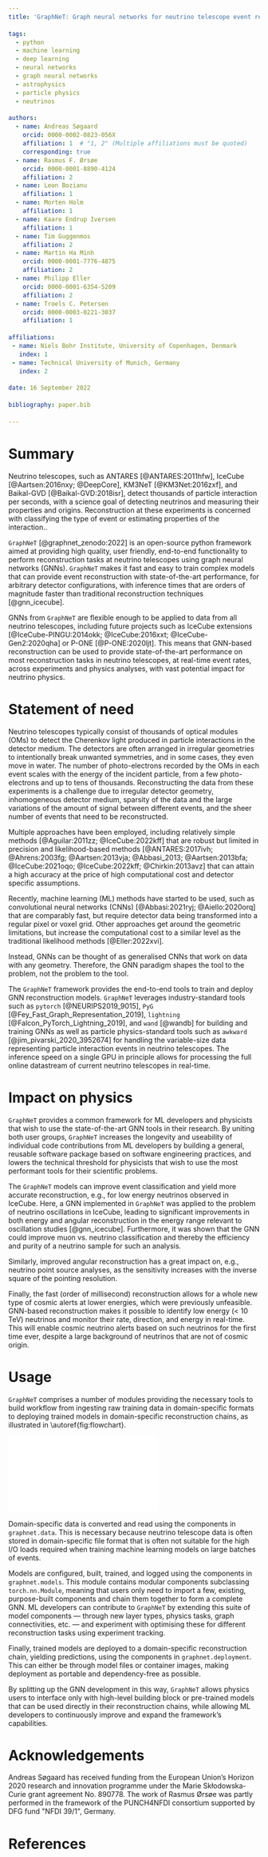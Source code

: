 ```yaml
---
title: 'GraphNeT: Graph neural networks for neutrino telescope event reconstruction'

tags:
  - python
  - machine learning
  - deep learning
  - neural networks
  - graph neural networks
  - astrophysics
  - particle physics
  - neutrinos

authors:
  - name: Andreas Søgaard
    orcid: 0000-0002-0823-056X
    affiliation: 1  # "1, 2" (Multiple affiliations must be quoted)
    corresponding: true
  - name: Rasmus F. Ørsøe
    orcid: 0000-0001-8890-4124
    affiliation: 2
  - name: Leon Bozianu
    affiliation: 1
  - name: Morten Holm
    affiliation: 1
  - name: Kaare Endrup Iversen
    affiliation: 1
  - name: Tim Guggenmos
    affiliation: 2
  - name: Martin Ha Minh
    orcid: 0000-0001-7776-4875
    affiliation: 2
  - name: Philipp Eller
    orcid: 0000-0001-6354-5209
    affiliation: 2
  - name: Troels C. Petersen
    orcid: 0000-0003-0221-3037
    affiliation: 1

affiliations:
 - name: Niels Bohr Institute, University of Copenhagen, Denmark
   index: 1
 - name: Technical University of Munich, Germany
   index: 2

date: 16 September 2022

bibliography: paper.bib

---
```


# Summary

Neutrino telescopes, such as ANTARES [@ANTARES:2011hfw], IceCube [@Aartsen:2016nxy; @DeepCore], KM3NeT [@KM3Net:2016zxf], and Baikal-GVD [@Baikal-GVD:2018isr], detect thousands of particle interaction per seconds, with a science goal of detecting neutrinos and measuring their properties and origins. Reconstruction at these experiments is concerned with classifying the type of event or estimating properties of the interaction..

`GraphNeT` [@graphnet_zenodo:2022] is an open-source python framework aimed at providing high quality, user friendly, end-to-end functionality to perform reconstruction tasks at neutrino telescopes using graph neural networks (GNNs). `GraphNeT` makes it fast and easy to train complex models that can provide event reconstruction with state-of-the-art performance, for arbitrary detector configurations, with inference times that are orders of magnitude faster than traditional reconstruction techniques [@gnn_icecube].

GNNs from `GraphNeT` are flexible enough to be applied to data from all neutrino telescopes, including future projects such as IceCube extensions [@IceCube-PINGU:2014okk; @IceCube:2016xxt; @IceCube-Gen2:2020qha] or P-ONE [@P-ONE:2020ljt]. This means that GNN-based reconstruction can be used to provide state-of-the-art performance on most reconstruction tasks in neutrino telescopes, at real-time event rates, across experiments and physics analyses, with vast potential impact for neutrino physics.


# Statement of need

Neutrino telescopes typically consist of thousands of optical modules (OMs) to detect the Cherenkov light produced in particle interactions in the detector medium. The detectors are often arranged in irregular geometries to intentionally break unwanted symmetries, and in some cases, they even move in water. The number of photo-electrons recorded by the OMs in each event scales with the energy of the incident particle, from a few photo-electrons and up to tens of thousands.
Reconstructing the data from these experiments is a challenge due to irregular detector geometry, inhomogeneous detector medium, sparsity of the data and the large variations of the amount of signal between different events, and the sheer number of events that need to be reconstructed.

Multiple approaches have been employed, including relatively simple methods [@Aguilar:2011zz; @IceCube:2022kff] that are robust but limited in precision and likelihood-based methods [@ANTARES:2017ivh; @Ahrens:2003fg; @Aartsen:2013vja; @Abbasi_2013; @Aartsen:2013bfa; @IceCube:2021oqo; @IceCube:2022kff; @Chirkin:2013avz] that can attain a high accuracy at the price of high computational cost and detector specific assumptions.

Recently, machine learning (ML) methods have started to be used, such as convolutional neural networks (CNNs) [@Abbasi:2021ryj; @Aiello:2020orq] that are comparably fast, but require detector data being transformed into a regular pixel or voxel grid. Other approaches get around the geometric limitations, but increase the computational cost to a similar level as the traditional likelihood methods [@Eller:2022xvi].

Instead, GNNs can be thought of as  generalised CNNs that work on data with any geometry. Therefore, the GNN paradigm shapes the tool to the problem, not the problem to the tool.

The `GraphNeT` framework provides the end-to-end tools to train and deploy GNN reconstruction models. `GraphNeT` leverages industry-standard tools such as `pytorch` [@NEURIPS2019_9015], `PyG` [@Fey_Fast_Graph_Representation_2019], `lightning` [@Falcon_PyTorch_Lightning_2019], and `wand` [@wandb] for building and training GNNs as well as particle physics-standard tools such as `awkward` [@jim_pivarski_2020_3952674] for handling the variable-size data representing particle interaction events in neutrino telescopes. The inference speed on a single GPU in principle allows for processing the full online datastream of current neutrino telescopes in real-time.


# Impact on physics

`GraphNeT` provides a common framework for ML developers and physicists that wish to use the state-of-the-art GNN tools in their research. By uniting both user groups, `GraphNeT` increases the longevity and useability of individual code contributions from ML developers by building a general, reusable software package based on software engineering practices, and lowers the technical threshold for physicists that wish to use the most performant tools for their scientific problems.

The `GraphNeT` models can improve event classification and yield more accurate reconstruction, e.g., for low energy neutrinos observed in IceCube. Here, a GNN implemented in `GraphNeT` was applied to the problem of neutrino oscillations in IceCube, leading to significant improvements in both energy and angular reconstruction in the energy range relevant to oscillation studies [@gnn_icecube]. Furthermore, it was shown that the GNN could improve  muon vs. neutrino classification and thereby the efficiency and purity of a neutrino sample for such an analysis.

Similarly, improved angular reconstruction has a great impact on, e.g., neutrino point source analyses, as the sensitivity increases with the inverse square of the pointing resolution.

Finally, the fast (order of millisecond) reconstruction allows for a whole new type of cosmic alerts at lower energies, which were previously unfeasible. GNN-based reconstruction makes it possible to identify low energy (< 10 TeV) neutrinos and monitor their rate, direction, and energy in real-time. This will enable cosmic neutrino alerts based on such neutrinos for the first time ever, despite a large background of neutrinos that are not of cosmic origin.



# Usage

`GraphNeT` comprises a number of modules providing the necessary tools to build workflow from ingesting raw training data in domain-specific formats to deploying trained models in domain-specific reconstruction chains, as illustrated in \autoref{fig:flowchart}.

![High-level overview of a typical workflow using `GraphNeT`.\label{fig:flowchart}](flowchart.pdf)

Domain-specific data is converted and read using the components in `graphnet.data`. This is necessary because neutrino telescope data is often stored in domain-specific file format that is often not suitable for the high I/O loads required when training machine learning models on large batches of events.

Models are configured, built, trained, and logged using the components in `graphnet.models`. This module contains modular components subclassing `torch.nn.Module`, meaning that users only need to import a few, existing, purpose-built components and chain them together to form a complete GNN. ML developers can contribute to `GraphNeT` by extending this suite of model components — through new layer types, physics tasks, graph connectivities, etc. — and experiment with optimising these for different reconstruction tasks using experiment tracking.

Finally, trained models are deployed to a domain-specific reconstruction chain, yielding predictions, using the components in `graphnet.deployment`. This can either be through model files or container images, making deployment as portable and dependency-free as possible.

By splitting up the GNN development in this way, `GraphNeT` allows physics users to interface only with high-level building block or pre-trained models that can be used directly in their reconstruction chains, while allowing ML developers to continuously improve and expand the framework’s capabilities.


# Acknowledgements

Andreas Søgaard has received funding from the European Union’s Horizon 2020 research and innovation programme under the Marie Skłodowska-Curie grant agreement No. 890778.
The work of Rasmus Ørsøe was partly performed in the framework of the PUNCH4NFDI consortium supported by DFG fund "NFDI 39/1", Germany.


# References
